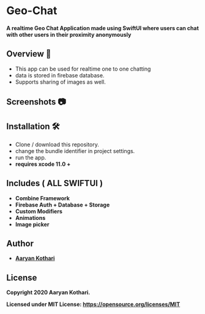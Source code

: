 # Geo-Chat
#### A realtime Geo Chat Application made using SwiftUI where users can chat with other users  in their proximity anonymously

## Overview 💬
- This app can be used for realtime one to one chatting
- data is stored in firebase database.
- Supports sharing of images as well.

## Screenshots 📷

 
 ## Installation 🛠
 - Clone / download this repository.
 - change the bundle identifier in project settings.
 - run the app.
 - <b> requires xcode 11.0 + <b>

 
## Includes ( ALL SWIFTUI )
- Combine Framework
- Firebase Auth + Database + Storage
- Custom Modifiers
- Animations
- Image picker 




 
## Author
* [Aaryan Kothari](https://github.com/aaryankotharii)

## License

 Copyright 2020 Aaryan Kothari.

 Licensed under MIT License: https://opensource.org/licenses/MIT
